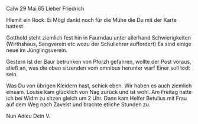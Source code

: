  Calw 29 Mai 65
Lieber Friedrich

Hiemit ein Rock. Ei Mögl dankt noch für die Mühe die Du mit der Karte hattest.

Gotthold steht ziemlich fest hin in Faurndau unter allerhand Schwierigkeiten (Wirthshaus, Sangverein etc wozu der Schullehrer auffordert) Es sind einige neue im Jünglingsverein.

Gestern ist der Baur betrunken von Pforzh gefahren, wollte der Post voraus, stieß an, was die oben sitzenden vom omnibus herunter warf Einer soll todt sein.

Was Du von übrigen Kleidern hast, schick eben. Wir haben es auch ziemlich einsam. Louise kam glücklich von Nag zurück und ist wohl. Am Freitag hatte ich bei Widm zu sitzen gleich um 2 Uhr. Dann kam Helfer Betulius mit Frau auf dem Weg nach Zavelst und brachte etliche Stunden zu.

 Nun Adieu
 Dein V.

